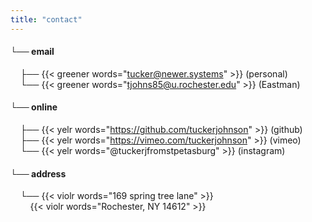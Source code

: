 ```yaml
---
title: "contact"
---
```




#### └── email
&nbsp;&nbsp;&nbsp;&nbsp;├── {{< greener words="tucker@newer.systems" >}} (personal)\
&nbsp;&nbsp;&nbsp;&nbsp;└── {{< greener words="tjohns85@u.rochester.edu" >}} (Eastman)

#### └── online
&nbsp;&nbsp;&nbsp;&nbsp;├── {{< yelr words="https://github.com/tuckerjohnson" >}} (github)\
&nbsp;&nbsp;&nbsp;&nbsp;├── {{< yelr words="https://vimeo.com/tuckerjohnson" >}} (vimeo)\
&nbsp;&nbsp;&nbsp;&nbsp;└── {{< yelr words="@tuckerjfromstpetasburg" >}} (instagram)

#### └── address
&nbsp;&nbsp;&nbsp;&nbsp;└── {{< violr words="169 spring tree lane" >}}\
&nbsp;&nbsp;&nbsp;&nbsp;&nbsp;&nbsp;&nbsp;&nbsp;{{< violr words="Rochester, NY 14612" >}}
